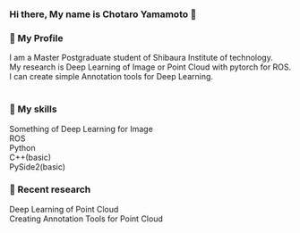 ### Hi there, My name is Chotaro Yamamoto 👋

### 👨 My Profile<br>
I am a Master Postgraduate student of Shibaura Institute of technology.<br>
My research is Deep Learning of Image or Point Cloud with pytorch for ROS.<br>
I can create simple Annotation tools for Deep Learning.<br>
<br>
### 🔭 My skills<br>
Something of Deep Learning for Image<br>
ROS<br>
Python<br>
C++(basic)<br>
PySide2(basic)<br>

### 🌱 Recent research<br>
Deep Learning of Point Cloud<br>
Creating Annotation Tools for Point Cloud<br> 
<!--
**Chotaro-0322/Chotaro-0322** is a ✨ _special_ ✨ repository because its `README.md` (this file) appears on your GitHub profile.

Here are some ideas to get you started:

- 🔭 I’m currently working on ...
- 🌱 I’m currently learning ...
- 👯 I’m looking to collaborate on ...
- 🤔 I’m looking for help with ...
- 💬 Ask me about ...
- 📫 How to reach me: ...
- 😄 Pronouns: ...
- ⚡ Fun fact: ...
-->
